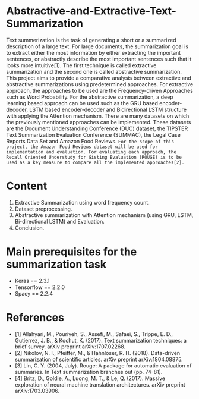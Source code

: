 # Abstractive-and-Extractive-Text-Summarization

Text summerization is the task of generating a short or a summarized description of a large text. For large documents, the summarization goal is to extract either the most information by either extracting the important sentences, or abstractly describe the most important sentences such that it looks more intuitive[1]. The first technique is called extractive summarization and the second one is called abstractive summarization. This project aims to provide a comparative analysis between extractive and abstractive summarizations using predetermined  approaches. For extractive approach, the approaches to be used are the Frequency-driven Approaches such as Word Probability. For the abstractive summarization, a deep learning based approach can be used such as the GRU based encoder-decoder, LSTM based encoder-decoder and Bidirectional LSTM structure with applying the Attention mechanism. There are many datasets on which the previously mentioned approaches can be implemented. These datasets are the Document Understanding Conference (DUC) dataset, the TIPSTER Text Summarization Evaluation Conference (SUMMAC), the Legal Case Reports Data Set and Amazon Food Reviews. `For the scope of this project, the Amazon Food Reviews dataset will be used for implementation and evaluation. For evaluating each approach, the  Recall Oriented Understudy for Gisting Evaluation (ROUGE) is to be used as a key measure to compare all the implemented approaches[2].`

# Content

1.   Extractive Summarization using word frequency count.
2.   Dataset preprocessing.
3.   Abstractive summarization with Attention mechanism (using GRU, LSTM, Bi-directional LSTM) and Evaluation. 
4.   Conclusion.  

# Main prerequisites for the summarization task

- Keras == 2.3.1
- Tensorflow == 2.2.0 
- Spacy == 2.2.4


# References

- [1] Allahyari, M., Pouriyeh, S., Assefi, M., Safaei, S., Trippe, E. D., Gutierrez, J. B., & Kochut, K. (2017). Text summarization techniques: a brief survey. arXiv preprint arXiv:1707.02268. 
- [2] Nikolov, N. I., Pfeiffer, M., & Hahnloser, R. H. (2018). Data-driven summarization of scientific articles. arXiv preprint arXiv:1804.08875.
- [3] Lin, C. Y. (2004, July). Rouge: A package for automatic evaluation of summaries. In Text summarization branches out (pp. 74-81).
- [4] Britz, D., Goldie, A., Luong, M. T., & Le, Q. (2017). Massive exploration of neural machine translation architectures. arXiv preprint arXiv:1703.03906.


